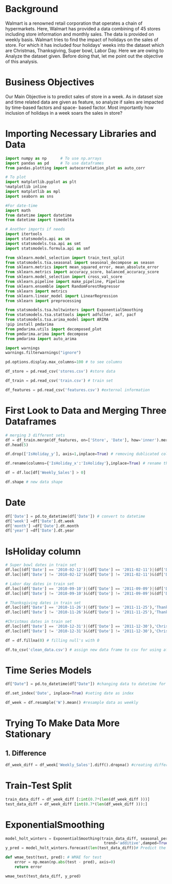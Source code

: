 # Background

Walmart is a renowned retail corporation that operates a chain of hypermarkets. Here, Walmart has provided a data combining of 45 stores including store information and monthly sales. The data is provided on weekly basis. Walmart tries to find the impact of holidays on the sales of store. For which it has included four holidays' weeks into the dataset which are Christmas, Thanksgiving, Super bowl, Labor Day. Here we are owing to Analyze the dataset given. Before doing that, let me point out the objective of this analysis. 

# Business Objectives

Our Main Objective is to predict sales of store in a week. As in dataset size and time related data are given as feature, so analyze if sales are impacted by time-based factors and space- based factor. Most importantly how inclusion of holidays in a week soars the sales in store? 

# Importing Necessary Libraries and Data

```python
import numpy as np      # To use np.arrays
import pandas as pd     # To use dataframes
from pandas.plotting import autocorrelation_plot as auto_corr

# To plot
import matplotlib.pyplot as plt  
%matplotlib inline    
import matplotlib as mpl
import seaborn as sns

#For date-time
import math
from datetime import datetime
from datetime import timedelta

# Another imports if needs
import itertools
import statsmodels.api as sm
import statsmodels.tsa.api as smt
import statsmodels.formula.api as smf

from sklearn.model_selection import train_test_split
from statsmodels.tsa.seasonal import seasonal_decompose as season
from sklearn.metrics import mean_squared_error, mean_absolute_error
from sklearn.metrics import accuracy_score, balanced_accuracy_score
from sklearn.model_selection import cross_val_score
from sklearn.pipeline import make_pipeline, Pipeline
from sklearn.ensemble import RandomForestRegressor
from sklearn import metrics
from sklearn.linear_model import LinearRegression 
from sklearn import preprocessing

from statsmodels.tsa.holtwinters import ExponentialSmoothing
from statsmodels.tsa.stattools import adfuller, acf, pacf
from statsmodels.tsa.arima_model import ARIMA
!pip install pmdarima
from pmdarima.utils import decomposed_plot
from pmdarima.arima import decompose
from pmdarima import auto_arima

import warnings
warnings.filterwarnings("ignore")
```

```python
pd.options.display.max_columns=100 # to see columns 
```

```python
df_store = pd.read_csv('stores.csv') #store data
```

```python
df_train = pd.read_csv('train.csv') # train set
```

```python
df_features = pd.read_csv('features.csv') #external information
```

# First Look to Data and Merging Three Dataframes

```python
# merging 3 different sets
df = df_train.merge(df_features, on=['Store', 'Date'], how='inner').merge(df_store, on=['Store'], how='inner')
df.head(5)
```

```python
df.drop(['IsHoliday_y'], axis=1,inplace=True) # removing dublicated column
```

```python
df.rename(columns={'IsHoliday_x':'IsHoliday'},inplace=True) # rename the column
```

```python
df = df.loc[df['Weekly_Sales'] > 0]
```

```python
df.shape # new data shape
```

# Date

```python
df['Date'] = pd.to_datetime(df['Date']) # convert to datetime
df['week'] =df['Date'].dt.week
df['month'] =df['Date'].dt.month 
df['year'] =df['Date'].dt.year
```

# IsHoliday column

```python
# Super bowl dates in train set
df.loc[(df['Date'] == '2010-02-12')|(df['Date'] == '2011-02-11')|(df['Date'] == '2012-02-10'),'Super_Bowl'] = True
df.loc[(df['Date'] != '2010-02-12')&(df['Date'] != '2011-02-11')&(df['Date'] != '2012-02-10'),'Super_Bowl'] = False
```

```python
# Labor day dates in train set
df.loc[(df['Date'] == '2010-09-10')|(df['Date'] == '2011-09-09')|(df['Date'] == '2012-09-07'),'Labor_Day'] = True
df.loc[(df['Date'] != '2010-09-10')&(df['Date'] != '2011-09-09')&(df['Date'] != '2012-09-07'),'Labor_Day'] = False
```

```python
# Thanksgiving dates in train set
df.loc[(df['Date'] == '2010-11-26')|(df['Date'] == '2011-11-25'),'Thanksgiving'] = True
df.loc[(df['Date'] != '2010-11-26')&(df['Date'] != '2011-11-25'),'Thanksgiving'] = False
```

```python
#Christmas dates in train set
df.loc[(df['Date'] == '2010-12-31')|(df['Date'] == '2011-12-30'),'Christmas'] = True
df.loc[(df['Date'] != '2010-12-31')&(df['Date'] != '2011-12-30'),'Christmas'] = False
```

```python
df = df.fillna(0) # filling null's with 0
```

```python
df.to_csv('clean_data.csv') # assign new data frame to csv for using after here
```

# Time Series Models

```python
df["Date"] = pd.to_datetime(df["Date"]) #changing data to datetime for decomposing
```

```python
df.set_index('Date', inplace=True) #seting date as index
```

```python
df_week = df.resample('W').mean() #resample data as weekly
```

# Trying To Make Data More Stationary

## 1. Difference

```python
df_week_diff = df_week['Weekly_Sales'].diff().dropna() #creating difference values
```

# Train-Test Split

```python
train_data_diff = df_week_diff [:int(0.7*(len(df_week_diff )))]
test_data_diff = df_week_diff [int(0.7*(len(df_week_diff ))):]
```

# ExponentialSmoothing

```python
model_holt_winters = ExponentialSmoothing(train_data_diff, seasonal_periods=20, seasonal='additive',
                                           trend='additive',damped=True).fit() #Taking additive trend and seasonality.
y_pred = model_holt_winters.forecast(len(test_data_diff))# Predict the test data
```

```python
def wmae_test(test, pred): # WMAE for test 
    error = np.mean(np.abs(test - pred), axis=0)
    return error
```

```python
wmae_test(test_data_diff, y_pred)
```